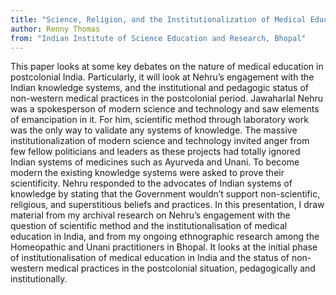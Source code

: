 ```yaml
---
title: "Science, Religion, and the Institutionalization of Medical Education in Postcolonial India"
author: Renny Thomas
from: "Indian Institute of Science Education and Research, Bhopal"
---
```


This paper looks at some key debates on the nature of medical education in postcolonial India. Particularly, it will look at Nehru’s engagement with the Indian knowledge systems, and the institutional and pedagogic status of non-western medical practices in the postcolonial period.  Jawaharlal Nehru was a spokesperson of modern science and technology and saw elements of emancipation in it. For him, scientific method through laboratory work was the only way to validate any systems of knowledge. The massive institutionalization of modern science and technology invited anger from few fellow politicians and leaders as these projects had totally ignored Indian systems of medicines such as Ayurveda and Unani. To become modern the existing knowledge systems were asked to prove their scientificity. Nehru responded to the advocates of Indian systems of knowledge by stating that the Government wouldn’t support non-scientific, religious, and superstitious beliefs and practices. In this presentation, I draw material from my archival research on Nehru’s engagement with the question of scientific method and the institutionalisation of medical education in India, and from my ongoing ethnographic research among the Homeopathic and Unani practitioners in Bhopal. It looks at the initial  phase of institutionalisation of medical education in India and the status of non-western medical practices in the postcolonial situation, pedagogically and institutionally. 